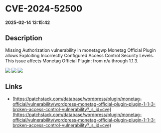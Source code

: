 # CVE-2024-52500

**2025-02-14 13:15:42**

## Description
Missing Authorization vulnerability in monetagwp Monetag Official Plugin allows Exploiting Incorrectly Configured Access Control Security Levels. This issue affects Monetag Official Plugin: from n/a through 1.1.3.

![](https://img.shields.io/static/v1?label=Score&message=7.2&color=red)
![](https://img.shields.io/static/v1?label=Severity&message=HIGH&color=red)
![](https://img.shields.io/static/v1?label=CWE&message=Auth&color=green)

## Links
- [https://patchstack.com/database/wordpress/plugin/monetag-official/vulnerability/wordpress-monetag-official-plugin-plugin-1-1-3-broken-access-control-vulnerability?_s_id=cve](https://patchstack.com/database/wordpress/plugin/monetag-official/vulnerability/wordpress-monetag-official-plugin-plugin-1-1-3-broken-access-control-vulnerability?_s_id=cve)

